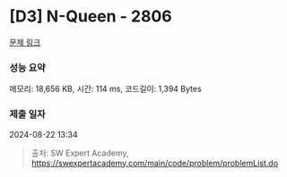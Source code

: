 # [D3] N-Queen - 2806 

[문제 링크](https://swexpertacademy.com/main/code/problem/problemDetail.do?contestProbId=AV7GKs06AU0DFAXB) 

### 성능 요약

메모리: 18,656 KB, 시간: 114 ms, 코드길이: 1,394 Bytes

### 제출 일자

2024-08-22 13:34



> 출처: SW Expert Academy, https://swexpertacademy.com/main/code/problem/problemList.do